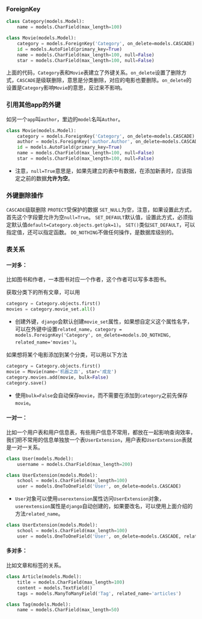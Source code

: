 ### ForeignKey

```python
class Category(models.Model):
    name = models.CharField(max_length=100)

class Movie(models.Model):
    category = models.ForeignKey('Category', on_delete=models.CASCADE)
    id = models.AutoField(primary_key=True)
    name = models.CharField(max_length=100, null=False)
    star = models.CharField(max_length=100, null=False)
```
上面的代码，`Category`表和`Movie`表建立了外键关系。`on_delete`设置了删除方式，`CASCADE`是级联删除，意思是分类删除，对应的电影也要删除。`on_delete`的设置是`Category`影响`Movie`的意思，反过来不影响。

### 引用其他app的外键
如另一个`app`叫`author`，里边的`model`名叫`Author`。

```python
class Movie(models.Model):
    category = models.ForeignKey('Category', on_delete=models.CASCADE)
    author = models.ForeignKey('author.Author', on_delete=models.CASCADE, null=True)
    id = models.AutoField(primary_key=True)
    name = models.CharField(max_length=100, null=False)
    star = models.CharField(max_length=100, null=False)
```
* 注意，`null=True`意思是，如果先建立的表中有数据，在添加新表时，应该指定之前的数据**允许为空**。

### 外键删除操作
`CASCADE`级联删除
`PROTECT`受保护的数据
`SET_NULL`为空，注意，如果设置此方式，首先这个字段要允许为空`null=True`。
`SET_DEFAULT`默认值，设置此方式，必须指定默认值`default=Category.objects.get(pk=1)`。
`SET()`类似`SET_DEFAULT`，可以指定值，还可以指定函数。
`DO_NOTHING`不做任何操作，是数据库级别的。

### 表关系
#### 一对多：
比如图书和作者，一本图书对应一个作者，这个作者可以写多本图书。

获取分类下的所有文章，可以用

```python
category = Category.objects.first()
movies = category.movie_set.all()
```
* 创建外键，`django`会默认创建`movie_set`属性，如果想自定义这个属性名字，可以在外键中设置`related_name`，`category = models.ForeignKey('Category', on_delete=models.DO_NOTHING, related_name='movies')`。

如果想将某个电影添加到某个分类，可以用以下方法

```python
category = Category.objects.first()
movie = Movie(name='机器之血', star='成龙')
category.movies.add(movie, bulk=False)
category.save()
```
* 使用`bulk=False`会自动保存`movie`，而不需要在添加到`category`之前先保存`movie`。

#### 一对一：
比如一个用户表和用户信息表，有些用户信息不常用，都放在一起影响查询效率，我们把不常用的信息单独放一个表`UserExtension`，用户表和`UserExtension`表就是一对一关系。

```python
class User(models.Model):
    username = models.CharField(max_length=200)

class UserExtension(models.Model):
    school = models.CharField(max_length=100)
    user = models.OneToOneField('User', on_delete=models.CASCADE)

```
* `User`对象可以使用`userextension`属性访问`UserExtension`对象，`userextension`属性是`django`自动创建的，如果要改名，可以使用上面介绍的方法`related_name`。

```python
class UserExtension(models.Model):
    school = models.CharField(max_length=100)
    user = models.OneToOneField('User', on_delete=models.CASCADE, related_name='extension')
```

#### 多对多：
比如文章和标签的关系。

```python
class Article(models.Model):
    title = models.CharField(max_length=100)
    content = models.TextField()
    tags = models.ManyToManyField('Tag', related_name='articles')

class Tag(models.Model):
    name = models.CharField(max_length=50)
```

